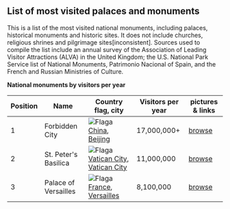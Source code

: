 ## List of most visited palaces and monuments

This is a list of the most visited national monuments, including palaces, historical monuments and historic sites. It does not include churches, religious shrines and pilgrimage sites[inconsistent]. Sources used to compile the list include an annual survey of the Association of Leading Visitor Attractions (ALVA) in the United Kingdom; the U.S. National Park Service list of National Monuments, Patrimonio Nacional of Spain, and the French and Russian Ministries of Culture.


 **National monuments by visitors per year** 

| Position |Name | Country flag, city | Visitors per year | pictures & links |
| --- | --- | --- | --- | --- |
| 1 | Forbidden City | ![Flaga](https://upload.wikimedia.org/wikipedia/commons/thumb/f/fa/Flag_of_the_People%27s_Republic_of_China.svg/23px-Flag_of_the_People%27s_Republic_of_China.svg.png) [China](https://en.wikipedia.org/wiki/China), [Beijing](https://en.wikipedia.org/wiki/Beijing) | 17,000,000+ | [browse](subpages\subpage1.md) |
| 2 | St. Peter's Basilica | ![Flaga](https://upload.wikimedia.org/wikipedia/commons/thumb/3/39/Flag_of_the_Vatican_City_%282023%E2%80%93present%29.svg/16px-Flag_of_the_Vatican_City_%282023%E2%80%93present%29.svg.png) [Vatican City](https://en.wikipedia.org/wiki/Vatican_City), [Vatican City](https://en.wikipedia.org/wiki/Vatican_City) | 11,000,000 | [browse](subpages\subpage2.md) |
| 3 | Palace of Versailles | ![Flaga](https://upload.wikimedia.org/wikipedia/en/thumb/c/c3/Flag_of_France.svg/23px-Flag_of_France.svg.png) [France](https://en.wikipedia.org/wiki/France), [Versailles](https://en.wikipedia.org/wiki/Versailles,_Yvelines) | 8,100,000 | [browse](subpages\subpage3.md) |
